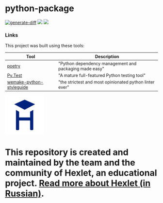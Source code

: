 # python-package

[![generate-diff](https://github.com/devriez/python-project-lvl2-2022/actions/workflows/pyci.yml/badge.svg)](https://github.com/devriez/python-project-lvl2-2022/actions/workflows/pyci.yml)
<a href="https://codeclimate.com/github/devriez/python-project-lvl2-2022/maintainability"><img src="https://api.codeclimate.com/v1/badges/3a52db7444587a39a51c/maintainability" /></a>
<a href="https://codeclimate.com/github/devriez/python-project-lvl2-2022/test_coverage"><img src="https://api.codeclimate.com/v1/badges/3a52db7444587a39a51c/test_coverage" /></a>

### Links

This project was built using these tools:

| Tool                                                                        | Description                                             |
|-----------------------------------------------------------------------------|---------------------------------------------------------|
| [poetry](https://poetry.eustace.io/)                                        | "Python dependency management and packaging made easy"  |
| [Py.Test](https://pytest.org)                                               | "A mature full-featured Python testing tool"            |
| [wemake-python-styleguide](https://wemake-python-stylegui.de)               | "the strictest and most opinionated python linter ever" |

[![Hexlet Ltd. logo](https://raw.githubusercontent.com/Hexlet/assets/master/images/hexlet_logo128.png)](https://ru.hexlet.io/pages/about?utm_source=github&utm_medium=link&utm_campaign=python-package)

This repository is created and maintained by the team and the community of Hexlet, an educational project. [Read more about Hexlet (in Russian)](https://ru.hexlet.io/pages/about?utm_source=github&utm_medium=link&utm_campaign=python-package).
=======
